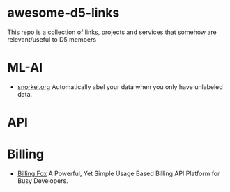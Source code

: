 # awesome-d5-links
This repo is a collection of links, projects and services that somehow are relevant/useful to D5 members

# ML-AI
- [snorkel.org](https://www.snorkel.org/) Automatically abel your data when you only have unlabeled data.

# API
# Billing
- [Billing Fox](https://billingfox.com/) A Powerful, Yet Simple Usage Based Billing API Platform for Busy Developers.
